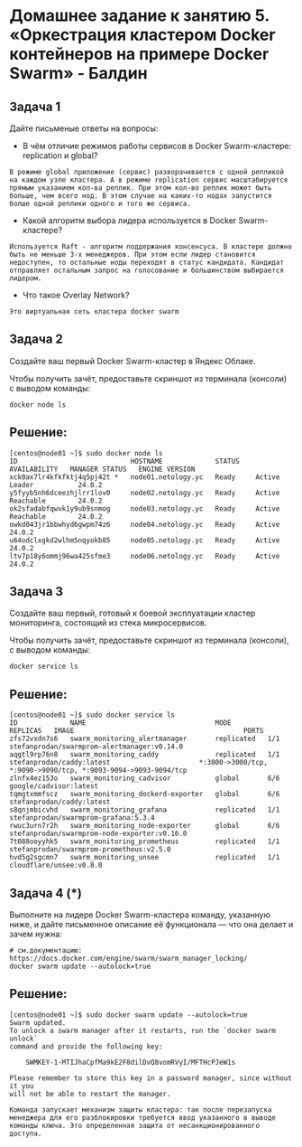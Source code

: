 # Домашнее задание к занятию 5. «Оркестрация кластером Docker контейнеров на примере Docker Swarm» - Балдин

## Задача 1

Дайте письменые ответы на вопросы:

- В чём отличие режимов работы сервисов в Docker Swarm-кластере: replication и global?
```
В режиме global приложение (сервис) разворачивается с одной репликой на каждом узле кластера. А в режиме replication сервис масштабируется прямым указанием кол-ва реплик. При этом кол-во реплик может быть больше, чем всего нод. В этом случае на каких-то нодах запустится болше одной реплики одного и того же сервиса.
```
- Какой алгоритм выбора лидера используется в Docker Swarm-кластере?
```
Используется Raft - алгоритм поддержания консенсуса. В кластере должно быть не меньше 3-х менеджеров. При этом если лидер становится недоступен, то остальные ноды переходят в статус кандидата. Кандидат отправляет остальным запрос на голосование и большинством выбирается лидером. 
```
- Что такое Overlay Network?
```
Это виртуальная сеть кластера docker swarm
```
## Задача 2

Создайте ваш первый Docker Swarm-кластер в Яндекс Облаке.

Чтобы получить зачёт, предоставьте скриншот из терминала (консоли) с выводом команды:
```
docker node ls
```
## Решение:

```console
[centos@node01 ~]$ sudo docker node ls
ID                            HOSTNAME             STATUS    AVAILABILITY   MANAGER STATUS   ENGINE VERSION
xck0ax7lr4kfkfktj4q5pj42t *   node01.netology.yc   Ready     Active         Leader           24.0.2
y5fyyb5nh6dceezhjlrr1lov0     node02.netology.yc   Ready     Active         Reachable        24.0.2
ok2sfadabfqwvk1y9ub9snmog     node03.netology.yc   Ready     Active         Reachable        24.0.2
owkd043jr1bbwhyd6gwpm74z6     node04.netology.yc   Ready     Active                          24.0.2
u64odclxgkd2wlhm5nqyokb85     node05.netology.yc   Ready     Active                          24.0.2
ltv7p18y6ommj96wa425sfme3     node06.netology.yc   Ready     Active                          24.0.2
```

## Задача 3

Создайте ваш первый, готовый к боевой эксплуатации кластер мониторинга, состоящий из стека микросервисов.

Чтобы получить зачёт, предоставьте скриншот из терминала (консоли), с выводом команды:
```
docker service ls
```
## Решение:

```console
[centos@node01 ~]$ sudo docker service ls
ID             NAME                                MODE         REPLICAS   IMAGE                                          PORTS
zfs72vxdn7s6   swarm_monitoring_alertmanager       replicated   1/1        stefanprodan/swarmprom-alertmanager:v0.14.0    
aqgtl9rp76n8   swarm_monitoring_caddy              replicated   1/1        stefanprodan/caddy:latest                      *:3000->3000/tcp, *:9090->9090/tcp, *:9093-9094->9093-9094/tcp
zlnfx4ez153o   swarm_monitoring_cadvisor           global       6/6        google/cadvisor:latest                         
tqmgtxmmfscz   swarm_monitoring_dockerd-exporter   global       6/6        stefanprodan/caddy:latest                      
s8qnjmbicvhd   swarm_monitoring_grafana            replicated   1/1        stefanprodan/swarmprom-grafana:5.3.4           
rwuc3urn7r2h   swarm_monitoring_node-exporter      global       6/6        stefanprodan/swarmprom-node-exporter:v0.16.0   
7t088ooyyhk5   swarm_monitoring_prometheus         replicated   1/1        stefanprodan/swarmprom-prometheus:v2.5.0       
hvd5g2sgcmn7   swarm_monitoring_unsee              replicated   1/1        cloudflare/unsee:v0.8.0  
```

## Задача 4 (*)

Выполните на лидере Docker Swarm-кластера команду, указанную ниже, и дайте письменное описание её функционала — что она делает и зачем нужна:
```
# см.документацию: https://docs.docker.com/engine/swarm/swarm_manager_locking/
docker swarm update --autolock=true
```

## Решение:

```console
[centos@node01 ~]$ sudo docker swarm update --autolock=true
Swarm updated.
To unlock a swarm manager after it restarts, run the `docker swarm unlock`
command and provide the following key:

    SWMKEY-1-MTIJhaCpfMa9kE2F8dilDvQ8vomRVyI/MFTHcPJeW1s

Please remember to store this key in a password manager, since without it you
will not be able to restart the manager.
```
```
Команда запускает механизм защиты кластера: так после перезапуска менеджера для его разблокировки требуется ввод указанного в выводе команды ключа. Это определенная защита от несанкционированного доступа.
```
